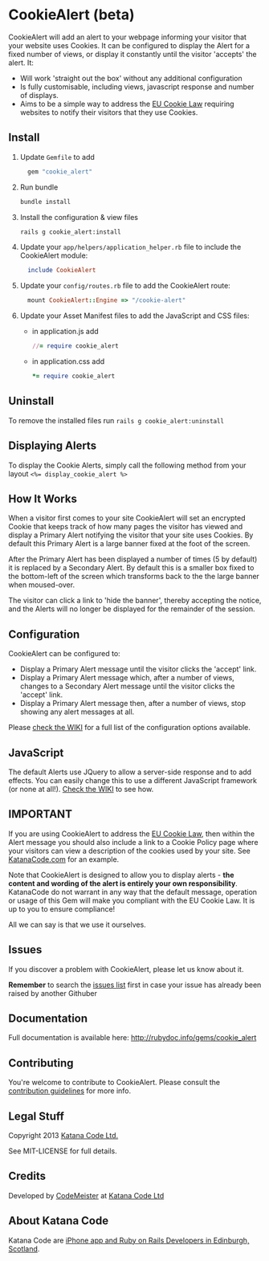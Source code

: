 # CookieAlert (beta)

CookieAlert will add an alert to your webpage informing your visitor that your website uses Cookies. It can be configured to display the Alert for a fixed 
number of views, or display it constantly until the visitor 'accepts' the alert. It:

* Will work 'straight out the box' without any additional configuration
* Is fully customisable, including views, javascript response and number of displays.
* Aims to be a simple way to address the [EU Cookie Law](http://www.ico.org.uk/for_organisations/privacy_and_electronic_communications/the_guide/cookies) requiring websites to notify their visitors that they use Cookies.

## Install

1.  Update `Gemfile` to add

    ```Ruby
      gem "cookie_alert"
    ```


2. Run bundle

    ```bash
    bundle install
    ```

3. Install the configuration & view files

    ```bash
    rails g cookie_alert:install
    ```
4. Update your `app/helpers/application_helper.rb` file to include the CookieAlert module:

    ```Ruby
      include CookieAlert
    ```

5. Update your `config/routes.rb` file to add the CookieAlert route:

    ```Ruby
      mount CookieAlert::Engine => "/cookie-alert"
    ```

6. Update your Asset Manifest files to add the JavaScript and CSS files:

    * in application.js add 

        ```Ruby
        //= require cookie_alert
        ```

    * in application.css add 

        ```Ruby
        *= require cookie_alert
        ```

## Uninstall

To remove the installed files run `rails g cookie_alert:uninstall`

## Displaying Alerts


To display the Cookie Alerts, simply call the following method from your layout `<%= display_cookie_alert %>`

## How It Works

When a visitor first comes to your site CookieAlert will set an encrypted Cookie that keeps track of how many pages the visitor has viewed and display a 
Primary Alert notifying the visitor that your site uses Cookies. By default this Primary Alert is a large banner fixed at the foot of the screen.

After the Primary Alert has been displayed a number of times (5 by default) it is replaced by a Secondary Alert. By default this is a smaller box fixed to 
the bottom-left of the screen which transforms back to the the large banner when moused-over.

The visitor can click a link to 'hide the banner', thereby accepting the notice, and the Alerts will no longer be displayed for the remainder of the session.


## Configuration

CookieAlert can be configured to:

* Display a Primary Alert message until the visitor clicks the 'accept' link.
* Display a Primary Alert message which, after a number of views, changes to a Secondary Alert message until the visitor clicks the 'accept' link.
* Display a Primary Alert message then, after a number of views, stop showing any alert messages at all.

Please [check the WIKI](http://katanacode.com/cookie_alert/wiki) for a full list of the configuration options available.

## JavaScript

The default Alerts use JQuery to allow a server-side response and to add effects.  You can easily change this to use a different JavaScript framework 
(or none at all!). [Check the WIKI](http://katanacode.com/cookie_alert/wiki) to see how.

## IMPORTANT

  If you are using CookieAlert to address the [EU Cookie Law](http://www.ico.org.uk/for_organisations/privacy_and_electronic_communications/the_guide/cookies), 
  then within the Alert message you should also include a link to a Cookie Policy page where your visitors can view a description of the cookies used by 
  your site. See [KatanaCode.com](http://katanacode.com) for an example.

  Note that CookieAlert is designed to allow you to display alerts - **the content and wording of the alert is entirely your own responsibility**. 
  KatanaCode do not warrant in any way that the default message, operation or usage of this Gem will make you compliant with the EU Cookie Law. 
  It is up to you to ensure compliance!

  All we can say is that we use it ourselves.

## Issues

If you discover a problem with CookieAlert, please let us know about it. 

**Remember** to search the [issues list](https://github.com/KatanaCode/cookie_alert/issues) first in case your issue has already been raised
by another Githuber

## Documentation

Full documentation is available here: http://rubydoc.info/gems/cookie_alert

## Contributing

You're welcome to contribute to CookieAlert. Please consult the [contribution guidelines](https://github.com/KatanaCode/cookie_alert/wiki/Contributing) 
for more info.

## Legal Stuff

Copyright 2013 [Katana Code Ltd.](http://katanacode.com)

See MIT-LICENSE for full details.

## Credits

Developed by [CodeMeister](http://github.com/CodeMeister) at [Katana Code Ltd](http://katanacode.com)

## About Katana Code

Katana Code are [iPhone app and Ruby on Rails Developers in Edinburgh, Scotland](http://katanacode.com/ "Katana Code").